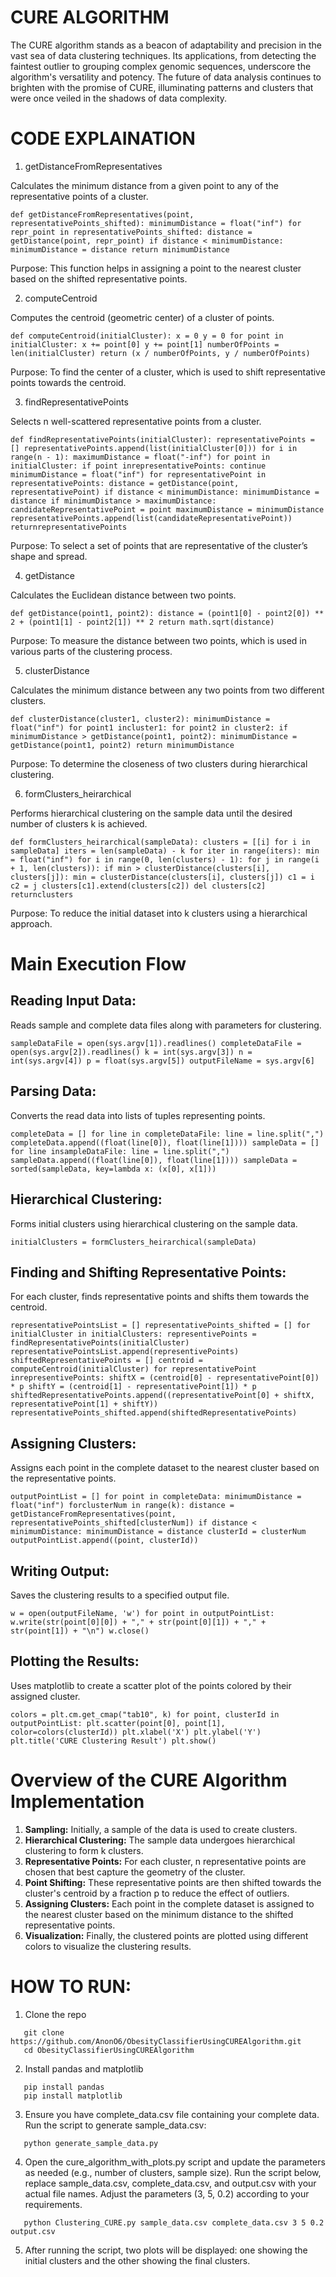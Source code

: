 # CURE ALGORITHM

The CURE algorithm stands as a beacon of adaptability and precision in the vast sea of data clustering techniques. Its applications, from detecting the faintest outlier to grouping complex genomic sequences, underscore the algorithm's versatility and potency. The future of data analysis continues to brighten with the promise of CURE, illuminating patterns and clusters that were once veiled in the shadows of data complexity.

# CODE EXPLAINATION

1. getDistanceFromRepresentatives

Calculates the minimum distance from a given point to any of the representative points of a cluster.

```
def getDistanceFromRepresentatives(point, representativePoints_shifted): minimumDistance = float("inf") for repr_point in representativePoints_shifted: distance = getDistance(point, repr_point) if distance < minimumDistance: minimumDistance = distance return minimumDistance
```

Purpose: This function helps in assigning a point to the nearest cluster based on the shifted representative points.

2. computeCentroid

Computes the centroid (geometric center) of a cluster of points.

    def computeCentroid(initialCluster): x = 0 y = 0 for point in initialCluster: x += point[0] y += point[1] numberOfPoints = len(initialCluster) return (x / numberOfPoints, y / numberOfPoints)

Purpose: To find the center of a cluster, which is used to shift representative points towards the centroid.

3. findRepresentativePoints

Selects n well-scattered representative points from a cluster.

    def findRepresentativePoints(initialCluster): representativePoints = [] representativePoints.append(list(initialCluster[0])) for i in range(n - 1): maximumDistance = float("-inf") for point in initialCluster: if point inrepresentativePoints: continue minimumDistance = float("inf") for representativePoint in representativePoints: distance = getDistance(point, representativePoint) if distance < minimumDistance: minimumDistance = distance if minimumDistance > maximumDistance: candidateRepresentativePoint = point maximumDistance = minimumDistance representativePoints.append(list(candidateRepresentativePoint)) returnrepresentativePoints

Purpose: To select a set of points that are representative of the cluster’s shape and spread.

4. getDistance

Calculates the Euclidean distance between two points.

    def getDistance(point1, point2): distance = (point1[0] - point2[0]) ** 2 + (point1[1] - point2[1]) ** 2 return math.sqrt(distance)

Purpose: To measure the distance between two points, which is used in various parts of the clustering process.

5. clusterDistance

Calculates the minimum distance between any two points from two different clusters.

    def clusterDistance(cluster1, cluster2): minimumDistance = float("inf") for point1 incluster1: for point2 in cluster2: if minimumDistance > getDistance(point1, point2): minimumDistance = getDistance(point1, point2) return minimumDistance

Purpose: To determine the closeness of two clusters during hierarchical clustering.

6. formClusters_heirarchical

Performs hierarchical clustering on the sample data until the desired number of clusters k is achieved.

    def formClusters_heirarchical(sampleData): clusters = [[i] for i in sampleData] iters = len(sampleData) - k for iter in range(iters): min = float("inf") for i in range(0, len(clusters) - 1): for j in range(i + 1, len(clusters)): if min > clusterDistance(clusters[i], clusters[j]): min = clusterDistance(clusters[i], clusters[j]) c1 = i c2 = j clusters[c1].extend(clusters[c2]) del clusters[c2] returnclusters

Purpose: To reduce the initial dataset into k clusters using a hierarchical approach.

# Main Execution Flow

## Reading Input Data:

Reads sample and complete data files along with parameters for clustering.

    sampleDataFile = open(sys.argv[1]).readlines() completeDataFile = open(sys.argv[2]).readlines() k = int(sys.argv[3]) n = int(sys.argv[4]) p = float(sys.argv[5]) outputFileName = sys.argv[6]

## Parsing Data:

Converts the read data into lists of tuples representing points.

    completeData = [] for line in completeDataFile: line = line.split(",") completeData.append((float(line[0]), float(line[1]))) sampleData = [] for line insampleDataFile: line = line.split(",") sampleData.append((float(line[0]), float(line[1]))) sampleData = sorted(sampleData, key=lambda x: (x[0], x[1]))

## Hierarchical Clustering:

Forms initial clusters using hierarchical clustering on the sample data.

    initialClusters = formClusters_heirarchical(sampleData)

## Finding and Shifting Representative Points:

For each cluster, finds representative points and shifts them towards the centroid.

    representativePointsList = [] representativePoints_shifted = [] for initialCluster in initialClusters: representivePoints = findRepresentativePoints(initialCluster) representativePointsList.append(representivePoints) shiftedRepresentativePoints = [] centroid = computeCentroid(initialCluster) for representativePoint inrepresentivePoints: shiftX = (centroid[0] - representativePoint[0]) * p shiftY = (centroid[1] - representativePoint[1]) * p shiftedRepresentativePoints.append((representativePoint[0] + shiftX, representativePoint[1] + shiftY)) representativePoints_shifted.append(shiftedRepresentativePoints)

## Assigning Clusters:

Assigns each point in the complete dataset to the nearest cluster based on the representative points.

    outputPointList = [] for point in completeData: minimumDistance = float("inf") forclusterNum in range(k): distance = getDistanceFromRepresentatives(point, representativePoints_shifted[clusterNum]) if distance < minimumDistance: minimumDistance = distance clusterId = clusterNum outputPointList.append((point, clusterId))

## Writing Output:

Saves the clustering results to a specified output file.

    w = open(outputFileName, 'w') for point in outputPointList: w.write(str(point[0][0]) + "," + str(point[0][1]) + "," + str(point[1]) + "\n") w.close()

## Plotting the Results:

Uses matplotlib to create a scatter plot of the points colored by their assigned cluster.

    colors = plt.cm.get_cmap("tab10", k) for point, clusterId in outputPointList: plt.scatter(point[0], point[1], color=colors(clusterId)) plt.xlabel('X') plt.ylabel('Y') plt.title('CURE Clustering Result') plt.show()

# Overview of the CURE Algorithm Implementation

1. **Sampling:** Initially, a sample of the data is used to create clusters.
2. **Hierarchical Clustering:** The sample data undergoes hierarchical clustering to form k clusters.
3. **Representative Points:** For each cluster, n representative points are chosen that best capture the geometry of the cluster.
4. **Point Shifting:** These representative points are then shifted towards the cluster's centroid by a fraction p to reduce the effect of outliers.
5. **Assigning Clusters:** Each point in the complete dataset is assigned to the nearest cluster based on the minimum distance to the shifted representative points.
6. **Visualization:** Finally, the clustered points are plotted using different colors to visualize the clustering results.

# HOW TO RUN:

1. Clone the repo

```
   git clone https://github.com/AnonO6/ObesityClassifierUsingCUREAlgorithm.git
   cd ObesityClassifierUsingCUREAlgorithm
```

2. Install pandas and matplotlib

```
   pip install pandas
   pip install matplotlib
```

3. Ensure you have complete_data.csv file containing your complete data. Run the script to generate sample_data.csv:

```
   python generate_sample_data.py
```

4. Open the cure_algorithm_with_plots.py script and update the parameters as needed (e.g., number of clusters, sample size). Run the script below, replace sample_data.csv, complete_data.csv, and output.csv with your actual file names.
   Adjust the parameters (3, 5, 0.2) according to your requirements.

```
   python Clustering_CURE.py sample_data.csv complete_data.csv 3 5 0.2 output.csv
```

5. After running the script, two plots will be displayed: one showing the initial clusters and the other showing the final clusters.
